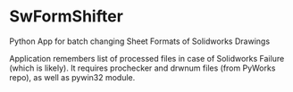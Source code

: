# SwFormShifter
Python App for batch changing Sheet Formats of Solidworks Drawings

Application remembers list of processed files in case of Solidworks Failure (which is likely). It requires prochecker and drwnum files (from PyWorks repo), as well as pywin32 module. 
